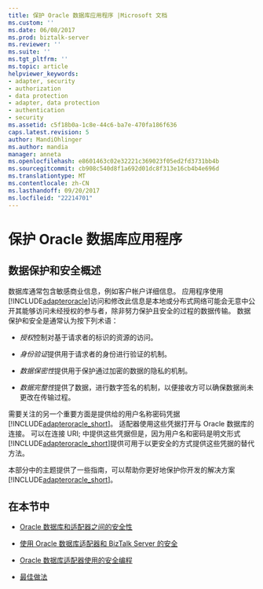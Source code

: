 ```yaml
---
title: 保护 Oracle 数据库应用程序 |Microsoft 文档
ms.custom: ''
ms.date: 06/08/2017
ms.prod: biztalk-server
ms.reviewer: ''
ms.suite: ''
ms.tgt_pltfrm: ''
ms.topic: article
helpviewer_keywords:
- adapter, security
- authorization
- data protection
- adapter, data protection
- authentication
- security
ms.assetid: c5f18b0a-1c8e-44c6-ba7e-470fa186f636
caps.latest.revision: 5
author: MandiOhlinger
ms.author: mandia
manager: anneta
ms.openlocfilehash: e8601463c02e32221c369023f05ed2fd3731bb4b
ms.sourcegitcommit: cb908c540d8f1a692d01dc8f313e16cb4b4e696d
ms.translationtype: MT
ms.contentlocale: zh-CN
ms.lasthandoff: 09/20/2017
ms.locfileid: "22214701"
---
```

# <a name="secure-your-oracle-database-applications"></a>保护 Oracle 数据库应用程序
## <a name="data-protection-and-security-overview"></a>数据保护和安全概述
数据库通常包含敏感商业信息，例如客户帐户详细信息。 应用程序使用[!INCLUDE[adapteroracle](../../includes/adapteroracle-md.md)]访问和修改此信息是本地或分布式网络可能会无意中公开其能够访问未经授权的参与者，除非努力保护且安全的过程的数据传输。 数据保护和安全是通常认为按下列术语：  
  
-   *授权*控制对基于请求者的标识的资源的访问。  
  
-   *身份验证*提供用于请求者的身份进行验证的机制。  
  
-   *数据保密性*提供用于保护通过加密的数据的隐私的机制。  
  
-   *数据完整性*提供了数据，进行数字签名的机制，以便接收方可以确保数据尚未更改在传输过程。  
  
 需要关注的另一个重要方面是提供给的用户名称密码凭据[!INCLUDE[adapteroracle_short](../../includes/adapteroracle-short-md.md)]。 适配器使用这些凭据打开与 Oracle 数据库的连接。 可以在连接 URI; 中提供这些凭据但是，因为用户名和密码是明文形式[!INCLUDE[adapteroracle_short](../../includes/adapteroracle-short-md.md)]提供可用于以更安全的方式提供这些凭据的替代方法。  
  
 本部分中的主题提供了一些指南，可以帮助你更好地保护你开发的解决方案[!INCLUDE[adapteroracle_short](../../includes/adapteroracle-short-md.md)]。  
  
## <a name="in-this-section"></a>在本节中  
  
-   [Oracle 数据库和适配器之间的安全性](../../adapters-and-accelerators/adapter-oracle-database/security-between-the-oracle-database-and-the-adapter.md)
  
-   [使用 Oracle 数据库适配器和 BizTalk Server 的安全](../../adapters-and-accelerators/adapter-oracle-database/security-with-the-oracle-database-adapter-and-biztalk-server.md)  
  
-   [Oracle 数据库适配器使用的安全编程](../../adapters-and-accelerators/adapter-oracle-database/secure-programming-with-the-oracle-database-adapter.md) 
  
-   [最佳做法](../../adapters-and-accelerators/adapter-oracle-database/best-practices-to-secure-the-oracle-database-adapter.md)